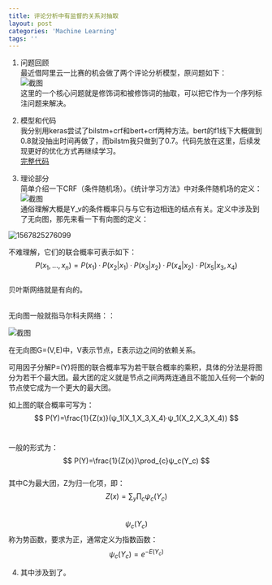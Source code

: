 ```yaml
---
title: 评论分析中有监督的关系对抽取
layout: post
categories: 'Machine Learning'
tags: ''
---
```

1. 问题回顾  
最近借阿里云一比赛的机会做了两个评论分析模型，原问题如下：    
![截图](https://paichin.github.io/assets/images4post/1.png)  
这里的一个核心问题就是修饰词和被修饰词的抽取，可以把它作为一个序列标注问题来解决。  


2. 模型和代码  
我分别用keras尝试了bilstm+crf和bert+crf两种方法。bert的f1线下大概做到0.8就没抽出时间再做了，而bilstm我只做到了0.7。代码先放在这里，后续发现更好的优化方式再继续学习。  
[完整代码](https://github.com/paichin/dl-models---analyse-des-commentaires/tree/master)  
  
3. 理论部分  
  简单介绍一下CRF（条件随机场）。《统计学习方法》中对条件随机场的定义：  
  ![截图](https://paichin.github.io/assets/images4post/2.png)  
  通俗理解大概是Y_v的条件概率只与与它有边相连的结点有关。定义中涉及到了无向图，那先来看一下有向图的定义：  <br>

  ![1567825276099](https://paichin.github.io/assets/images4post/3.png)

  不难理解，它们的联合概率可表示如下：
  $$
  P(x_1,...,x_n)=P(x_1)·P(x_2|x_1)·P(x_3|x_2)·P(x_4|x_2)·P(x_5|x_3,x_4)
  $$
  <br>贝叶斯网络就是有向的。

  <br>无向图一般就指马尔科夫网络：：<br>

  ![截图](https://paichin.github.io/assets/images4post/4.png)<br>

  在无向图G=(V,E)中，V表示节点，E表示边之间的依赖关系。

  可用因子分解P=(Y)将图的联合概率写为若干联合概率的乘积，具体的分法是将图分为若干个最大团。最大团的定义就是节点之间两两连通且不能加入任何一个新的节点使它成为一个更大的最大团。

  如上图的联合概率可写为：
  $$
  P(Y)=\frac{1}{Z(x)}(ψ_1(X_1,X_3,X_4)·ψ_1(X_2,X_3,X_4))
  $$
  <br>

  一般的形式为：
  $$
  P(Y)=\frac{1}{Z(x)}\prod_{c}ψ_c(Y_c)
  $$
  <br>其中C为最大团，Z为归一化项，即：
  $$
  Z(x)=\sum_y\prod_cψ_c(Y_c)
  $$
  <br>
  $$
  ψ_c(Y_c)
  $$
  称为势函数，要求为正，通常定义为指数函数：
  $$
  ψ_c(Y_c)=e^{-E(Y_c)}
  $$
  

4. 其中涉及到了。
